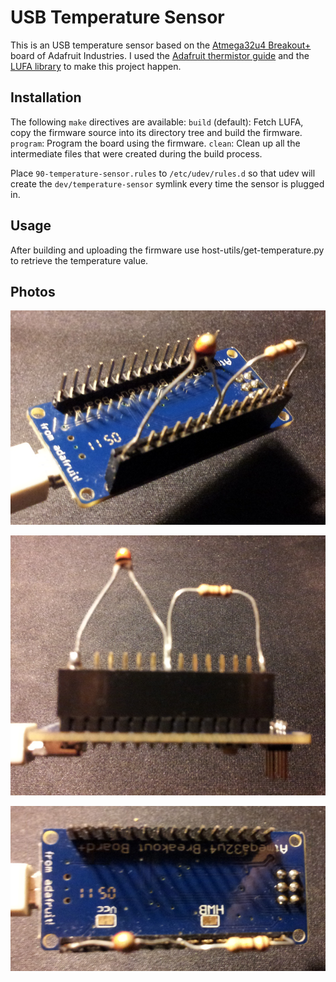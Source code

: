 USB Temperature Sensor
======================

This is an USB temperature sensor based on the [Atmega32u4 Breakout+](http://www.ladyada.net/products/atmega32u4breakout/) board of Adafruit Industries.  I used the [Adafruit thermistor guide](http://learn.adafruit.com/thermistor/using-a-thermistor) and the [LUFA library](http://www.fourwalledcubicle.com/LUFA.php) to make this project happen.

Installation
------------

The following `make` directives are available:
`build` (default): Fetch LUFA, copy the firmware source into its directory tree and build the firmware.
`program`: Program the board using the firmware.
`clean`: Clean up all the intermediate files that were created during the build process.

Place `90-temperature-sensor.rules` to `/etc/udev/rules.d` so that udev will create the `dev/temperature-sensor` symlink every time the sensor is plugged in.

Usage
-----

After building and uploading the firmware use host-utils/get-temperature.py to retrieve the temperature value.

Photos
------

![Diagonal view](photos/diagonal-view.png)

![Side view](photos/side-view.png)

![Top view](photos/top-view.png)
